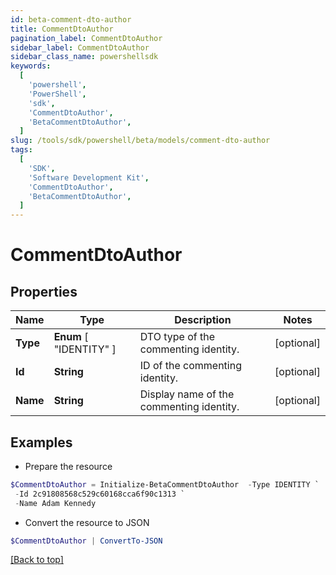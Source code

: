 ```yaml
---
id: beta-comment-dto-author
title: CommentDtoAuthor
pagination_label: CommentDtoAuthor
sidebar_label: CommentDtoAuthor
sidebar_class_name: powershellsdk
keywords:
  [
    'powershell',
    'PowerShell',
    'sdk',
    'CommentDtoAuthor',
    'BetaCommentDtoAuthor',
  ]
slug: /tools/sdk/powershell/beta/models/comment-dto-author
tags:
  [
    'SDK',
    'Software Development Kit',
    'CommentDtoAuthor',
    'BetaCommentDtoAuthor',
  ]
---
```


# CommentDtoAuthor

## Properties

| Name | Type | Description | Notes |
| --- | --- | --- | --- |
| **Type** | **Enum** [ "IDENTITY" ] | DTO type of the commenting identity. | [optional] |
| **Id** | **String** | ID of the commenting identity. | [optional] |
| **Name** | **String** | Display name of the commenting identity. | [optional] |

## Examples

- Prepare the resource

```powershell
$CommentDtoAuthor = Initialize-BetaCommentDtoAuthor  -Type IDENTITY `
 -Id 2c91808568c529c60168cca6f90c1313 `
 -Name Adam Kennedy
```

- Convert the resource to JSON

```powershell
$CommentDtoAuthor | ConvertTo-JSON
```

[[Back to top]](#)
